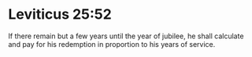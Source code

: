 # Leviticus 25:52

If there remain but a few years until the year of jubilee, he shall calculate and pay for his redemption in proportion to his years of service.
